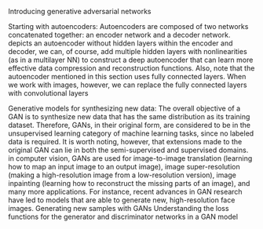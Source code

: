 Introducing generative adversarial networks

Starting with autoencoders: Autoencoders are composed of two networks concatenated together: an encoder network and a decoder network. depicts an autoencoder without hidden layers within the encoder and decoder, we can, of course, add multiple hidden layers with nonlinearities (as in a multilayer NN) to construct a deep autoencoder that can learn more effective data compression and reconstruction functions. Also, note that the autoencoder mentioned in this section uses fully connected layers. When we work with images, however, we can replace the fully connected layers with convolutional layers

Generative models for synthesizing new data: The overall objective of a GAN is to synthesize new data that has the same distribution as its training dataset. Therefore, GANs, in their original form, are considered to be in the unsupervised learning category of machine learning tasks, since no labeled data is required. It is worth noting, however, that extensions made to the original GAN can lie in both the semi-supervised and supervised domains.
in computer vision, GANs are used for image-to-image translation (learning how to map an input image to an output image), image super-resolution (making a high-resolution image from a low-resolution version), image inpainting (learning how to reconstruct the missing parts of an image), and many more applications. For instance, recent advances in GAN research have led to models that are able to generate new, high-resolution face images. 
Generating new samples with GANs
Understanding the loss functions for the generator and discriminator networks in a GAN model
